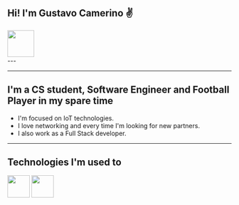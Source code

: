Hi! I'm Gustavo Camerino ✌️
---

<div>
<a href="https://www.linkedin.com/in/gustavo-camerino-de-carvalho-a112011a1" target="_blank"><img loading="lazy" src="https://cdn.jsdelivr.net/gh/devicons/devicon@latest/icons/linkedin/linkedin-original.svg" target="_blank" height = 60dp width = 60dp ></a>
</div>
---

---
I'm a CS student, Software Engineer and Football Player in my spare time
---
* I'm focused on IoT technologies.
* I love networking and every time I'm looking for new partners.
* I also work as a Full Stack developer.
---
Technologies I'm used to
---
<img src="https://cdn.jsdelivr.net/gh/devicons/devicon@latest/icons/flutter/flutter-original.svg" width = 50dp height= 50dp />
<img src="https://cdn.jsdelivr.net/gh/devicons/devicon@latest/icons/css3/css3-original.svg" width = 50dp height= 50dp />
